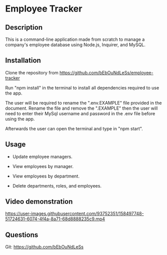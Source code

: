 # Employee Tracker

## Description
This is a command-line application made from scratch to manage a company's employee database using Node.js, Inquirer, and MySQL.

## Installation

Clone the repository from https://github.com/bEbOuNdLeSs/employee-tracker

Run "npm install" in the terminal to install all dependencies required to use the app.

The user will be required to rename the ".env.EXAMPLE" file provided in the document. Rename the file and remove the ".EXAMPLE" then the user will need to enter their MySql username and password in the .env file before using the app. 

Afterwards the user can open the terminal and type in "npm start".

## Usage

* Update employee managers.

* View employees by manager.

* View employees by department.

* Delete departments, roles, and employees.

## Video demonstration


https://user-images.githubusercontent.com/93752351/158497748-51724631-6074-4f4a-8a71-68d8888235c9.mp4


## Questions

Git: https://github.com/bEbOuNdLeSs
